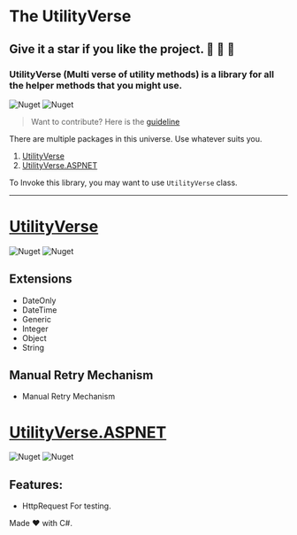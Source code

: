 ﻿# The UtilityVerse

## Give it a star if you like the project. 👏 🌠 🌟

### UtilityVerse (Multi verse of utility methods) is a library for all the helper methods that you might use.

![Nuget](https://img.shields.io/github/repo-size/purkayasta/TheUtilityVerse?style=social)
![Nuget](https://img.shields.io/github/last-commit/purkayasta/TheUtilityVerse?style=flat-square)

> Want to contribute? Here is the [guideline](./CONTRIBUTING.md)

There are multiple packages in this universe. Use whatever suits you.

1. [UtilityVerse](https://www.nuget.org/packages/UtilityVerse/)
2. [UtilityVerse.ASPNET](https://www.nuget.org/packages/UtilityVerse.ASPNET/)

To Invoke this library, you may want to use ```UtilityVerse``` class.

-------------------------------

# [UtilityVerse](https://www.nuget.org/packages/UtilityVerse/)
![Nuget](https://img.shields.io/nuget/v/UtilityVerse)
![Nuget](https://img.shields.io/nuget/dt/UtilityVerse?style=plastic)

## Extensions
- DateOnly
- DateTime
- Generic
- Integer
- Object
- String

## Manual Retry Mechanism
- Manual Retry Mechanism



# [UtilityVerse.ASPNET](https://www.nuget.org/packages/UtilityVerse.ASPNET/)
![Nuget](https://img.shields.io/nuget/v/UtilityVerse.ASPNET)
![Nuget](https://img.shields.io/nuget/dt/UtilityVerse.ASPNET?style=plastic)


## Features:
- HttpRequest For testing.




Made ❤ with C#.

